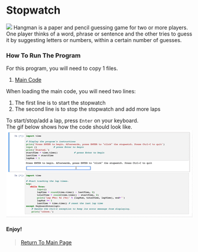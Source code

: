 # Stopwatch
<img src="https://cdn.giving.massgeneral.org/assets/daylight-saving-time-banner.jpg">
Hangman is a paper and pencil guessing game for two or more players. One player thinks of a word, phrase or sentence and the other tries to guess it by suggesting letters or numbers, within a certain number of guesses.<br>

### How To Run The Program
For this program, you will need to copy 1 files.<br>
   1. <a href="https://github.com/Theresiap/Personal-Project/blob/master/Stopwatch/Stopwatch.md">Main Code</a>

When loading the main code, you will need two lines:<br>
   1. The first line is to start the stopwatch
   2. The second line is to stop the stopwatch and add more laps

To start/stop/add a lap, press `Enter` on your keyboard.<br>
The gif below shows how the code should look like.
![](Stopwatch.gif)
#### Enjoy!
>  <a href="https://theresiap.github.io/Personal-Project/">Return To Main Page</a>
